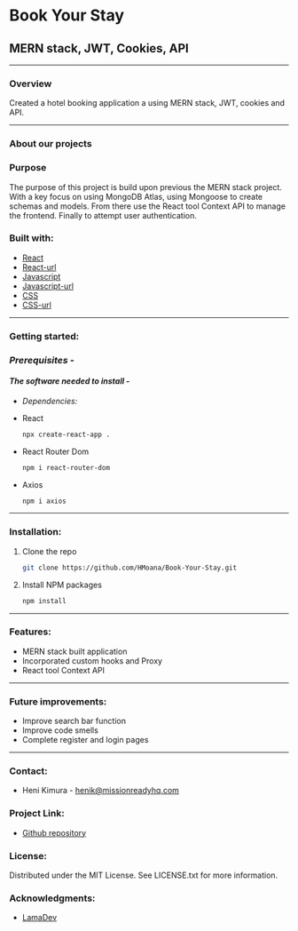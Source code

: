 # Book Your Stay

## MERN stack, JWT, Cookies, API
---

### **Overview**

Created a hotel booking application a using MERN stack, JWT, cookies and API.

---

### **About our projects**

### **Purpose**

The purpose of this project is build upon previous the MERN stack project. With a key focus on using MongoDB Atlas, using Mongoose to create schemas and models. From there use the React tool Context API to manage the frontend. Finally to attempt user authentication.

### **Built with:**

- [React](https://img.shields.io/badge/React-20232A?style=for-the-badge&logo-react&logoColor=026e00 "React")
- [React-url](https://react.dev/ "Reacturl")
- [Javascript](https://img.shields.io/badge/Javascript-20232A?style=for-the-badge&logo-javascript&logoColor=026e00 "Javascript")
- [Javascript-url](https://www.javascript.com/ "Javascripturl")
- [CSS](https://img.shields.io/badge/CSS-20232A?style=for-the-badge&logo-css&logoColor=026e00 "CSS")
- [CSS-url](https://www.w3schools.com/css/ "CSSurl")

---

### **Getting started:**

### _Prerequisites -_

#### _The software needed to install -_

- _Dependencies:_

- React

  ```sh
  npx create-react-app .
  ```

- React Router Dom

  ```sh
  npm i react-router-dom
  ```

- Axios

  ```sh
  npm i axios
  ```

---

### **Installation:**

1. Clone the repo 

   ```sh
   git clone https://github.com/HMoana/Book-Your-Stay.git
   ```

2. Install NPM packages

   ```sh
   npm install
   ```  

---

### **Features:**

- MERN stack built application
- Incorporated custom hooks and Proxy
- React tool Context API

---

### **Future improvements:**

- Improve search bar function
- Improve code smells
- Complete register and login pages

---

### **Contact:**

- Heni Kimura - <henik@missionreadyhq.com>

### **Project Link:**

- [Github repository](https://github.com/HMoana/Book-Your-Stay.git "Github repository")

### **License:**

Distributed under the MIT License. See LICENSE.txt for more information.

### **Acknowledgments:**

- [LamaDev](https://youtu.be/k3Vfj-e1Ma4 "LamaDev")
